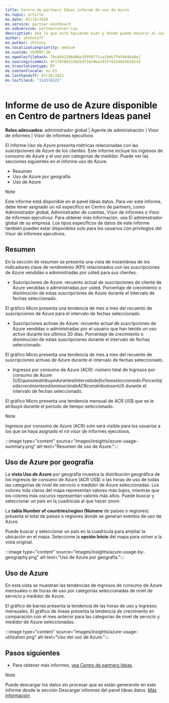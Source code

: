```yaml
---
title: Centro de partners Ideas informe de uso de Azure
ms.topic: article
ms.date: 05/19/2020
ms.service: partner-dashboard
ms.subservice: partnercenter-csp
description: Vea lo que está haciendo bien y dónde puede mejorar el uso de las suscripciones de Azure que vende o administra para sus clientes.
author: shthota77
ms.author: shthota
ms.localizationpriority: medium
ms.custom: SEOMAY.20
ms.openlocfilehash: 78c8d42186d96e359f0771ca19eb7fbf4b46a8e1
ms.sourcegitcommit: 4f1702683336d54f24c0ba283f7d13dda581923d
ms.translationtype: MT
ms.contentlocale: es-ES
ms.lasthandoff: 07/16/2021
ms.locfileid: "114376322"
---
```

# <a name="azure-usage-report-available-from-the-partner-center-insights-dashboard"></a>Informe de uso de Azure disponible en Centro de partners Ideas panel

**Roles adecuados:** administrador global | Agente de administración | Visor de informes | Visor de informes ejecutivos

El informe Uso de Azure presenta métricas relacionadas con las suscripciones de Azure de los clientes. Este informe incluye los ingresos de consumo de Azure y el uso por categorías de medidor. Puede ver las secciones siguientes en el informe uso de Azure.

- Resumen
- Uso de Azure por geografía
- Uso de Azure

 > [!NOTE]
 > Este informe está disponible en el panel Ideas datos. Para ver este informe, debe tener asignado un rol específico en Centro de partners, como Administrador global, Administrador de cuentas, Visor de informes o Visor de informes ejecutivos. Para obtener más información, vea El administrador global de su empresa. Los tipos específicos de datos de este informe también pueden estar disponibles solo para los usuarios con privilegios del Visor de informes ejecutivos.

## <a name="summary"></a>Resumen

En la sección de resumen se presenta una vista de instantánea de los indicadores clave de rendimiento (KPI) relacionados con las suscripciones de Azure vendidas o administradas por usted para sus clientes.  

- Suscripciones de Azure: recuento actual de suscripciones de cliente de Azure vendidas o administradas por usted.
Porcentaje de crecimiento o disminución de estas suscripciones de Azure durante el intervalo de fechas seleccionado.

El gráfico Micro presenta una tendencia de mes a mes del recuento de suscripciones de Azure para el intervalo de fechas seleccionado.
- Suscripciones activas de Azure: recuento actual de suscripciones de Azure vendidas o administradas por el usuario que han tenido un uso activo durante los últimos 30 días.
Porcentaje de crecimiento o disminución de estas suscripciones durante el intervalo de fechas seleccionado.

El gráfico Micro presenta una tendencia de mes a mes del recuento de suscripciones activas de Azure durante el intervalo de fechas seleccionado.

- Ingresos por consumo de Azure (ACR): número total de Ingresos por consumo de Azure (US$) que se le atribuyó durante el intervalo de fechas seleccionado.
Porcentaje de crecimiento o disminución de ACR con atributos en US$ durante el intervalo de fechas seleccionado. 

El gráfico Micro presenta una tendencia mensual de ACR US$ que se le atribuyó durante el período de tiempo seleccionado.


> [!NOTE]
 > Ingresos por consumo de Azure (ACR) solo será visible para los usuarios a los que se haya asignado el rol visor de informes ejecutivos.

:::image type="content" source="images/insights/azure-usage-summary.png" alt-text="Resumen de uso de Azure.":::

## <a name="azure-usage-by-geography"></a>Uso de Azure por geografía

La **vista Uso de Azure** por geografía muestra la distribución geográfica de los ingresos de consumo de Azure (ACR US$) o las horas de uso de todas las categorías de nivel de servicio o medidor de Azure seleccionadas. Los colores más claros del mapa representan valores más bajos, mientras que los colores más oscuros representan valores más altos. Puede buscar y seleccionar un país en la cuadrícula al que hacer zoom. 

La **tabla Number of countries/region (Número** de países o regiones) presenta el total de países o regiones donde se generan eventos de uso de Azure.

Puede buscar y seleccionar un país en la cuadrícula para ampliar la ubicación en el mapa. Seleccione la **opción Inicio** del mapa para volver a la vista original.

:::image type="content" source="images/insights/azure-usage-by-geography.png" alt-text="Uso de Azure por geografía.":::

## <a name="azure-utilization"></a>Uso de Azure

En esta vista se muestran las tendencias de ingresos de consumo de Azure mensuales o de horas de uso por categorías seleccionadas de nivel de servicio y medidor de Azure. 

El gráfico de barras presenta la tendencia de las horas de uso y ingresos mensuales. El gráfico de líneas presenta la tendencia de crecimiento en comparación con el mes anterior para las categorías de nivel de servicio y medidor de Azure seleccionadas.

:::image type="content" source="images/insights/azure-usage-utilization.png" alt-text="Uso del uso de Azure.":::

## <a name="next-steps"></a>Pasos siguientes

- Para obtener más informes, [vea Centro de partners Ideas](partner-center-insights.md).

>[!NOTE] 
> Puede descargar los datos sin procesar que se están generando en este informe desde la sección Descargar informes del panel Ideas datos. [Más información](insights-download-reports.md) 
